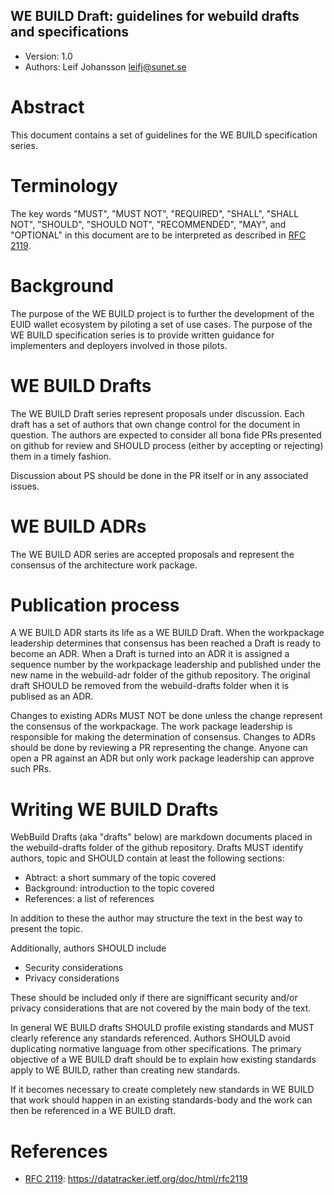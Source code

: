 ## WE BUILD Draft: guidelines for webuild drafts and specifications 

* Version: 1.0
* Authors: Leif Johansson <leifj@sunet.se>

# Abstract

This document contains a set of guidelines for the WE BUILD specification series.

# Terminology

The key words "MUST", "MUST NOT", "REQUIRED", "SHALL", "SHALL NOT", "SHOULD", "SHOULD NOT", "RECOMMENDED",  "MAY", and "OPTIONAL" in this document are to be interpreted as described in [RFC 2119](#RFC2119).

# Background

The purpose of the WE BUILD project is to further the development of the EUID wallet ecosystem by piloting a set of use cases. The purpose of the WE BUILD specification series is to provide written guidance for implementers and deployers involved in those pilots.

# WE BUILD Drafts

The WE BUILD Draft series represent proposals under discussion. Each draft has a set of authors that own change control for the document in question. The authors are expected to consider all bona fide PRs presented on github for review and SHOULD process (either by accepting or rejecting) them in a timely fashion.

Discussion about PS should be done in the PR itself or in any associated issues.

# WE BUILD ADRs

The WE BUILD ADR series are accepted proposals and represent the consensus of the architecture work package.

# Publication process

A WE BUILD ADR starts its life as a WE BUILD Draft. When the workpackage leadership determines that consensus has been reached a Draft is ready to become an ADR. When a Draft is turned into an ADR it is assigned a sequence number by the workpackage leadership and published under the new name in the webuild-adr folder of the github repository. The original draft SHOULD be removed from the webuild-drafts folder when it is publised as an ADR.

Changes to existing ADRs MUST NOT be done unless the change represent the consensus of the workpackage. The work package leadership is responsible for making the determination of consensus. Changes to ADRs should be done by reviewing a PR representing the change. Anyone can open a PR against an ADR but only work package leadership can approve such PRs.

# Writing WE BUILD Drafts

WebBuild Drafts (aka "drafts" below) are markdown documents placed in the webuild-drafts folder of the github repository. Drafts MUST identify authors, topic and SHOULD contain at least the following sections:

* Abtract: a short summary of the topic covered
* Background: introduction to the topic covered
* References: a list of references

In addition to these the author may structure the text in the best way to present the topic. 

Additionally, authors SHOULD include

* Security considerations 
* Privacy considerations

These should be included only if there are signifficant security and/or privacy considerations that are not covered by the main body of the text.

In general WE BUILD drafts SHOULD profile existing standards and MUST clearly reference any standards referenced. Authors SHOULD avoid duplicating normative language from other specifications. The primary objective of a WE BUILD draft should be to explain how existing standards apply to WE BUILD, rather than creating new standards. 

If it becomes necessary to create completely new standards in WE BUILD that work should happen in an existing standards-body and the work can then be referenced in a WE BUILD draft.

# References

* <a href="RFC2119">RFC 2119</a>: https://datatracker.ietf.org/doc/html/rfc2119
